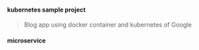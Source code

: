 #### kubernetes sample project
> Blog app using docker container and kubernetes of Google

#### microservice 
